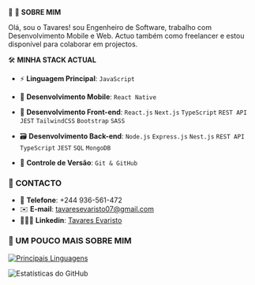 🚀 🪩 **SOBRE MIM**  

Olá, sou o Tavares! sou Engenheiro de Software, trabalho com Desenvolvimento Mobile e Web. Actuo também como freelancer e estou disponível para colaborar em projectos.

🛠 **MINHA STACK ACTUAL** 

- ⚡️  **Linguagem Principal**: `JavaScript`

- 📱 **Desenvolvimento Mobile**: `React Native`
  
- 🎨 **Desenvolvimento Front-end**: `React.js` `Next.js` `TypeScript` `REST API`  `JEST` `TailwindCSS` `Bootstrap` `SASS`

- 🗃️ **Desenvolvimento Back-end**:  `Node.js` `Express.js` `Nest.js` `REST API` `TypeScript` `JEST` `SQL`  `MongoDB`

- 📄 **Controle de Versão**: `Git & GitHub`
  

### 📱 **CONTACTO**

- 📱 **Telefone**: +244 936-561-472
- ✉️ **E-mail**: tavaresevaristo07@gmail.com
- 👨🏼‍🦰 **Linkedin**: [Tavares Evaristo](https://www.linkedin.com/in/tavares-evaristo/)

### 🚀 UM POUCO MAIS SOBRE MIM
[![Principais Linguagens](https://github-readme-stats.vercel.app/api/top-langs/?username=tavaresevaristo&layout=compact)](https://github.com/tavaresevaristo/github-readme-stats) 

![Estatísticas do GitHub](https://github-readme-stats.vercel.app/api?username=tavaresevaristo&show_icons=true&theme=dracula)
